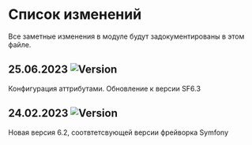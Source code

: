 # Список изменений

Все заметные изменения в модуле будут задокументированы в этом файле.

## 25.06.2023 ![Version](https://img.shields.io/badge/version-v6.3.0-blue)

Конфигурация аттрибутами. Обновление к версии SF6.3

## 24.02.2023 ![Version](https://img.shields.io/badge/version-v1.0.0-blue)

Новая версия 6.2, соотвтетсвующей версии фрейворка Symfony